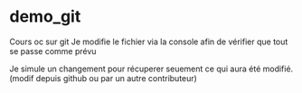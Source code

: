 # demo_git
Cours oc sur git
Je modifie le fichier via la console afin de vérifier que tout se passe comme prévu

Je simule un changement pour récuperer seuement ce qui aura été modifié. (modif depuis github ou par un autre contributeur)
